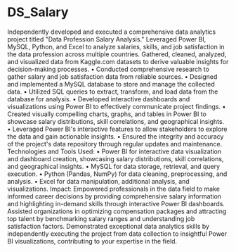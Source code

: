 # DS_Salary
Independently developed and executed a comprehensive data analytics project titled "Data Profession Salary Analysis." Leveraged Power BI, MySQL, Python, and Excel to analyze salaries, skills, and job satisfaction in the data profession across multiple countries. Gathered, cleaned, analyzed, and visualized data from Kaggle.com datasets to derive valuable insights for decision-making processes.
•	Conducted comprehensive research to gather salary and job satisfaction data from reliable sources.
•	Designed and implemented a MySQL database to store and manage the collected data.
•	Utilized SQL queries to extract, transform, and load data from the database for analysis.
•	Developed interactive dashboards and visualizations using Power BI to effectively communicate project findings.
•	Created visually compelling charts, graphs, and tables in Power BI to showcase salary distributions, skill correlations, and geographical insights.
•	Leveraged Power BI's interactive features to allow stakeholders to explore the data and gain actionable insights.
•	Ensured the integrity and accuracy of the project's data repository through regular updates and maintenance.
Technologies and Tools Used:
•	Power BI for interactive data visualization and dashboard creation, showcasing salary distributions, skill correlations, and geographical insights.
•	MySQL for data storage, retrieval, and query execution.
•	Python (Pandas, NumPy) for data cleaning, preprocessing, and analysis.
•	Excel for data manipulation, additional analysis, and visualizations.
Impact:
Empowered professionals in the data field to make informed career decisions by providing comprehensive salary information and highlighting in-demand skills through interactive Power BI dashboards.
Assisted organizations in optimizing compensation packages and attracting top talent by benchmarking salary ranges and understanding job satisfaction factors.
Demonstrated exceptional data analytics skills by independently executing the project from data collection to insightful Power BI visualizations, contributing to your expertise in the field.
